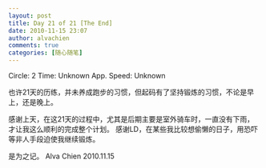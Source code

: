 ```yaml
---
layout: post
title: Day 21 of 21 [The End]
date: 2010-11-15 23:07
author: alvachien
comments: true
categories: [随心随笔]
---
```

Circle: 2
Time: Unknown
App. Speed: Unknown

也许21天的历练，并未养成跑步的习惯，但起码有了坚持锻炼的习惯，不论是早上，还是晚上。

感谢上天，在这21天的过程中，尤其是后期主要是室外骑车时，一直没有下雨，才让我这么顺利的完成整个计划。
感谢LD，在某些我比较想偷懒的日子，用恐吓等非人手段迫使我继续锻炼。

是为之记。
Alva Chien
2010.11.15
